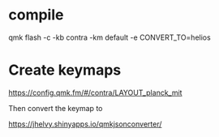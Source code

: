 # compile

qmk flash -c -kb contra -km default -e CONVERT_TO=helios

# Create keymaps

https://config.qmk.fm/#/contra/LAYOUT_planck_mit

Then convert the keymap to  

https://jhelvy.shinyapps.io/qmkjsonconverter/